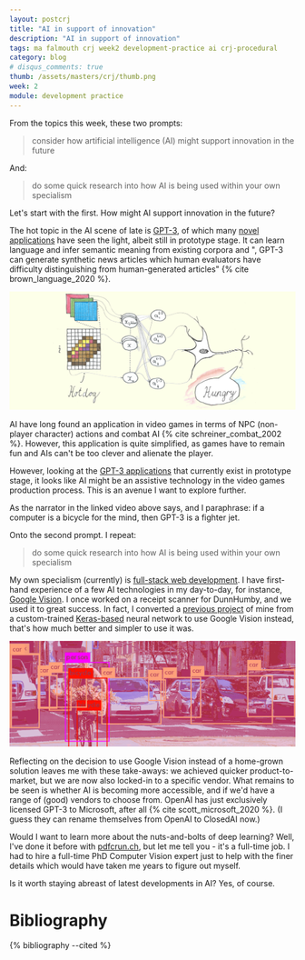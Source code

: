 ```yaml
---
layout: postcrj
title: "AI in support of innovation"
description: "AI in support of innovation"
tags: ma falmouth crj week2 development-practice ai crj-procedural
category: blog
# disqus_comments: true
thumb: /assets/masters/crj/thumb.png
week: 2
module: development practice
---
```


From the topics this week, these two prompts:

> consider how artificial intelligence (AI) might support innovation in the future

And:

> do some quick research into how AI is being used within your own specialism

Let's start with the first. How might AI support innovation in the future? 

The hot topic in the AI scene of late is [GPT-3](https://arxiv.org/abs/2005.14165), of which many [novel applications](https://www.youtube.com/watch?v=_x9AwxfjxvE) have seen the light, albeit still in prototype stage. It can learn language and infer semantic meaning from existing corpora and ", GPT-3 can generate synthetic news articles which human evaluators have difficulty distinguishing from human-generated articles" {% cite brown_language_2020 %}.

![Neural network](/assets/posts/2020-09-30-ai-in-support-of-innovation/neuralnet.jpg)

AI have long found an application in video games in terms of NPC (non-player character) actions and combat AI {% cite schreiner_combat_2002 %}. However, this application is quite simplified, as games have to remain fun and AIs can't be too clever and alienate the player.

However, looking at the [GPT-3 applications](https://www.youtube.com/watch?v=_x9AwxfjxvE) that currently exist in prototype stage, it looks like AI might be an assistive technology in the video games production process. This is an avenue I want to explore further.

As the narrator in the linked video above says, and I paraphrase: <span class="highlight">if a computer is a bicycle for the mind, then GPT-3 is a fighter jet.</span>

Onto the second prompt. I repeat:

> do some quick research into how AI is being used within your own specialism

My own specialism (currently) is [full-stack web development](https://uys.io/cv/). I have first-hand experience of a few AI technologies in my day-to-day, for instance, [Google Vision](https://cloud.google.com/vision). I once worked on a receipt scanner for DunnHumby, and we used it to great success. In fact, I converted a [previous project](https://pdfcrun.ch/) of mine from a custom-trained [Keras-based](https://keras.io/) neural network to use Google Vision instead, that's how much better and simpler to use it was.

![You only look once](/assets/posts/2020-09-30-ai-in-support-of-innovation/yolo.png)

Reflecting on the decision to use Google Vision instead of a home-grown solution leaves me with these take-aways: we achieved quicker product-to-market, but we are now also locked-in to a specific vendor. What remains to be seen is whether AI is becoming more accessible, and if we'd have a range of (good) vendors to choose from. OpenAI has just exclusively licensed GPT-3 to Microsoft, after all {% cite scott_microsoft_2020 %}. (I guess they can rename themselves from OpenAI to ClosedAI now.)

Would I want to learn more about the nuts-and-bolts of deep learning? Well, I've done it before with [pdfcrun.ch](https://pdfcrun.ch/), but let me tell you - it's a full-time job. I had to hire a full-time PhD Computer Vision expert just to help with the finer details which would have taken me years to figure out myself.

Is it worth staying abreast of latest developments in AI? Yes, of course.

# Bibliography

{% bibliography --cited %}

